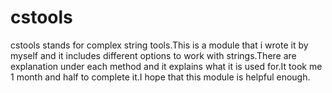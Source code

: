 # cstools
cstools stands for complex string tools.This is a module that i wrote it by myself and it includes different options to work with strings.There are explanation under each method
and it explains what it is used for.It took me 1 month and half to complete it.I hope that this module is helpful enough.

